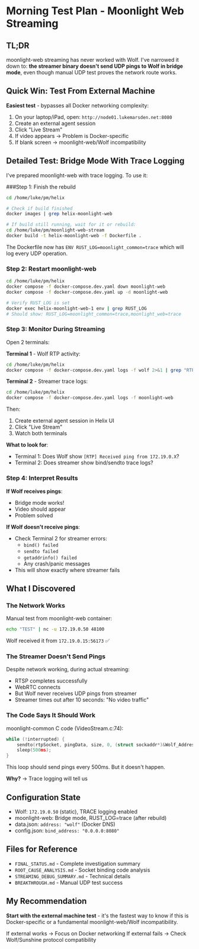 # Morning Test Plan - Moonlight Web Streaming

## TL;DR

moonlight-web streaming has never worked with Wolf. I've narrowed it down to: **the streamer binary doesn't send UDP pings to Wolf in bridge mode**, even though manual UDP test proves the network route works.

## Quick Win: Test From External Machine

**Easiest test** - bypasses all Docker networking complexity:

1. On your laptop/iPad, open: `http://node01.lukemarsden.net:8080`
2. Create an external agent session
3. Click "Live Stream"
4. If video appears → Problem is Docker-specific
5. If blank screen → moonlight-web/Wolf incompatibility

## Detailed Test: Bridge Mode With Trace Logging

I've prepared moonlight-web with trace logging. To use it:

###Step 1: Finish the rebuild

```bash
cd /home/luke/pm/helix

# Check if build finished
docker images | grep helix-moonlight-web

# If build still running, wait for it or rebuild:
cd /home/luke/pm/moonlight-web-stream
docker build -t helix-moonlight-web -f Dockerfile .
```

The Dockerfile now has `ENV RUST_LOG=moonlight_common=trace` which will log every UDP operation.

### Step 2: Restart moonlight-web

```bash
cd /home/luke/pm/helix
docker compose -f docker-compose.dev.yaml down moonlight-web
docker compose -f docker-compose.dev.yaml up -d moonlight-web

# Verify RUST_LOG is set
docker exec helix-moonlight-web-1 env | grep RUST_LOG
# Should show: RUST_LOG=moonlight_common=trace,moonlight_web=trace
```

### Step 3: Monitor During Streaming

Open 2 terminals:

**Terminal 1** - Wolf RTP activity:
```bash
cd /home/luke/pm/helix
docker compose -f docker-compose.dev.yaml logs -f wolf 2>&1 | grep "RTP"
```

**Terminal 2** - Streamer trace logs:
```bash
cd /home/luke/pm/helix
docker compose -f docker-compose.dev.yaml logs -f moonlight-web
```

Then:
1. Create external agent session in Helix UI
2. Click "Live Stream"
3. Watch both terminals

**What to look for**:
- Terminal 1: Does Wolf show `[RTP] Received ping from 172.19.0.X`?
- Terminal 2: Does streamer show bind/sendto trace logs?

### Step 4: Interpret Results

**If Wolf receives pings**:
- Bridge mode works!
- Video should appear
- Problem solved

**If Wolf doesn't receive pings**:
- Check Terminal 2 for streamer errors:
  - `bind() failed`
  - `sendto failed`
  - `getaddrinfo() failed`
  - Any crash/panic messages
- This will show exactly where streamer fails

## What I Discovered

### The Network Works
Manual test from moonlight-web container:
```bash
echo "TEST" | nc -u 172.19.0.50 48100
```
Wolf received it from `172.19.0.15:56173` ✅

### The Streamer Doesn't Send Pings
Despite network working, during actual streaming:
- RTSP completes successfully
- WebRTC connects
- But Wolf never receives UDP pings from streamer
- Streamer times out after 10 seconds: "No video traffic"

### The Code Says It Should Work

moonlight-common C code (VideoStream.c:74):
```c
while (!interrupted) {
    sendto(rtpSocket, pingData, size, 0, (struct sockaddr*)&Wolf_Address, addrLen);
    sleep(500ms);
}
```

This loop should send pings every 500ms. But it doesn't happen.

**Why?** → Trace logging will tell us

## Configuration State

- Wolf: `172.19.0.50` (static), TRACE logging enabled
- moonlight-web: Bridge mode, RUST_LOG=trace (after rebuild)
- data.json: `address: "wolf"` (Docker DNS)
- config.json: `bind_address: "0.0.0.0:8080"`

## Files for Reference

- `FINAL_STATUS.md` - Complete investigation summary
- `ROOT_CAUSE_ANALYSIS.md` - Socket binding code analysis
- `STREAMING_DEBUG_SUMMARY.md` - Technical details
- `BREAKTHROUGH.md` - Manual UDP test success

## My Recommendation

**Start with the external machine test** - it's the fastest way to know if this is Docker-specific or a fundamental moonlight-web/Wolf incompatibility.

If external works → Focus on Docker networking
If external fails → Check Wolf/Sunshine protocol compatibility
